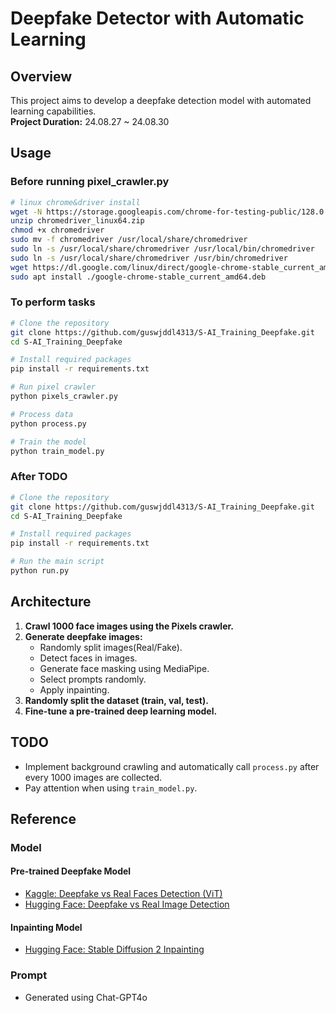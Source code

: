 # Deepfake Detector with Automatic Learning

## Overview
This project aims to develop a deepfake detection model with automated learning capabilities.  
**Project Duration:** 24.08.27 ~ 24.08.30

## Usage
### Before running pixel_crawler.py
```bash
# linux chrome&driver install
wget -N https://storage.googleapis.com/chrome-for-testing-public/128.0.6570.0/linux64/chromedriver-linux64.zip
unzip chromedriver_linux64.zip
chmod +x chromedriver
sudo mv -f chromedriver /usr/local/share/chromedriver
sudo ln -s /usr/local/share/chromedriver /usr/local/bin/chromedriver
sudo ln -s /usr/local/share/chromedriver /usr/bin/chromedriver
wget https://dl.google.com/linux/direct/google-chrome-stable_current_amd64.deb
sudo apt install ./google-chrome-stable_current_amd64.deb
```
### To perform tasks
```bash
# Clone the repository
git clone https://github.com/guswjddl4313/S-AI_Training_Deepfake.git
cd S-AI_Training_Deepfake

# Install required packages
pip install -r requirements.txt

# Run pixel crawler
python pixels_crawler.py

# Process data
python process.py

# Train the model
python train_model.py
```
### After TODO
```bash
# Clone the repository
git clone https://github.com/guswjddl4313/S-AI_Training_Deepfake.git
cd S-AI_Training_Deepfake

# Install required packages
pip install -r requirements.txt

# Run the main script
python run.py
```

## Architecture
1. **Crawl 1000 face images using the Pixels crawler.**
2. **Generate deepfake images:**
   - Randomly split images(Real/Fake).
   - Detect faces in images.
   - Generate face masking using MediaPipe.
   - Select prompts randomly.
   - Apply inpainting.
3. **Randomly split the dataset (train, val, test).**
4. **Fine-tune a pre-trained deep learning model.**

## TODO
- Implement background crawling and automatically call `process.py` after every 1000 images are collected.
- Pay attention when using `train_model.py`.

## Reference
### Model
#### Pre-trained Deepfake Model
- [Kaggle: Deepfake vs Real Faces Detection (ViT)](https://www.kaggle.com/code/dima806/deepfake-vs-real-faces-detection-vit)
- [Hugging Face: Deepfake vs Real Image Detection](https://huggingface.co/dima806/deepfake_vs_real_image_detection)
#### Inpainting Model
- [Hugging Face: Stable Diffusion 2 Inpainting](https://huggingface.co/stabilityai/stable-diffusion-2-inpainting)
### Prompt
- Generated using Chat-GPT4o
